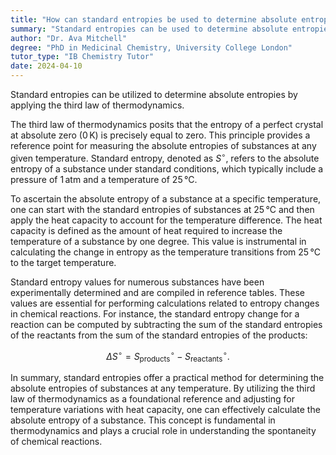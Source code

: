 ```yaml
---
title: "How can standard entropies be used to determine absolute entropies?"
summary: "Standard entropies can be used to determine absolute entropies by using the third law of thermodynamics."
author: "Dr. Ava Mitchell"
degree: "PhD in Medicinal Chemistry, University College London"
tutor_type: "IB Chemistry Tutor"
date: 2024-04-10
---
```


Standard entropies can be utilized to determine absolute entropies by applying the third law of thermodynamics.

The third law of thermodynamics posits that the entropy of a perfect crystal at absolute zero ($0 \, \text{K}$) is precisely equal to zero. This principle provides a reference point for measuring the absolute entropies of substances at any given temperature. Standard entropy, denoted as $S^\circ$, refers to the absolute entropy of a substance under standard conditions, which typically include a pressure of $1 \, \text{atm}$ and a temperature of $25 \, \text{°C}$.

To ascertain the absolute entropy of a substance at a specific temperature, one can start with the standard entropies of substances at $25 \, \text{°C}$ and then apply the heat capacity to account for the temperature difference. The heat capacity is defined as the amount of heat required to increase the temperature of a substance by one degree. This value is instrumental in calculating the change in entropy as the temperature transitions from $25 \, \text{°C}$ to the target temperature.

Standard entropy values for numerous substances have been experimentally determined and are compiled in reference tables. These values are essential for performing calculations related to entropy changes in chemical reactions. For instance, the standard entropy change for a reaction can be computed by subtracting the sum of the standard entropies of the reactants from the sum of the standard entropies of the products:

$$
\Delta S^\circ = S^\circ_{\text{products}} - S^\circ_{\text{reactants}}.
$$

In summary, standard entropies offer a practical method for determining the absolute entropies of substances at any temperature. By utilizing the third law of thermodynamics as a foundational reference and adjusting for temperature variations with heat capacity, one can effectively calculate the absolute entropy of a substance. This concept is fundamental in thermodynamics and plays a crucial role in understanding the spontaneity of chemical reactions.
    